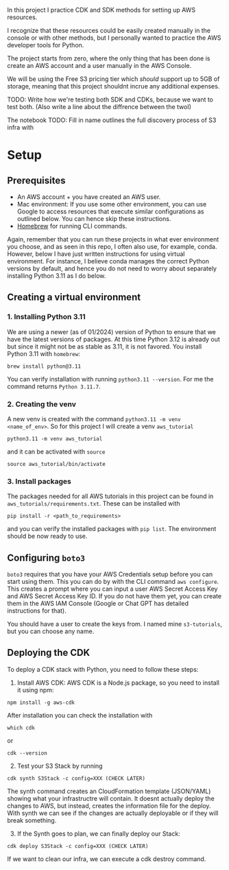 

In this project I practice CDK and SDK methods for setting up AWS resources.

I recognize that these resources could be easily created manually in the console or with other methods, but I personally wanted to practice the AWS developer tools for Python. 


The project starts from zero, where the only thing that has been done is create an AWS account and a user manually in the AWS Console. 

We will be using the Free S3 pricing tier which *should* support up to 5GB of storage, meaning that this project shouldnt incrue any additional expenses.


TODO: Write how we're testing both SDK and CDKs, because we want to test both. (Also write a line about the diffrence between the twoI)

The notebook TODO: Fill in name outlines the full discovery process of S3 infra with 

# Setup

## Prerequisites

- An AWS account + you have created an AWS user.
- Mac environment: If you use some other environment, you can use Google to access resources that execute similar configurations as outlined below. You can hence skip these instructions.
- [Homebrew](https://brew.sh/) for running CLI commands.


Again, remember that you can run these projects in what ever environment you choose, and as seen in this repo, I often also use, for example, conda.
However, below I have just written instructions for using virtual environment.
For instance, I believe conda manages the correct Python versions by default, and hence you do not need to worry about separately installing Python 3.11 as I do below.

## Creating a virtual environment

### 1. Installing Python 3.11

We are using a newer (as of 01/2024) version of Python to ensure that we have the latest versions of packages.
At this time Python 3.12 is already out but since it might not be as stable as 3.11, it is not favored.
You install Python 3.11 with `homebrew`: 

```
brew install python@3.11
```

You can verify installation with running `python3.11 --version`. For me the command returns `Python 3.11.7`.


### 2. Creating the venv

A new venv is created with the command `python3.11 -m venv <name_of_env>`.
So for this project I will create a venv `aws_tutorial`

```
python3.11 -m venv aws_tutorial
```

and it can be activated with `source`

```
source aws_tutorial/bin/activate
```

### 3. Install packages

The packages needed for all AWS tutorials in this project can be found in `aws_tutorials/requirements.txt`.
These can be installed with

```
pip install -r <path_to_requirements>
```

and you can verify the installed packages with `pip list`. The environment should be now ready to use.


## Configuring `boto3` 

`boto3` requires that you have your AWS Credentials setup before you can start using them. 
This you can do by with the CLI command `aws configure`.
This creates a prompt where you can input a user AWS Secret Access Key and AWS Secret Access Key ID. 
If you do not have them yet, you can create them in the AWS IAM Console (Google or Chat GPT has detailed instructions for that).

You should have a user to create the keys from. I named mine `s3-tutorials`, but you can choose any name.

## Deploying the CDK 


To deploy a CDK stack with Python, you need to follow these steps:

1. Install AWS CDK: AWS CDK is a Node.js package, so you need to install it using npm:

```
npm install -g aws-cdk
```

After installation you can check the installation with

```
which cdk
```
or
```
cdk --version
```

2. Test your S3 Stack by running 

```
cdk synth S3Stack -c config=XXX (CHECK LATER)
```

The synth command creates an CloudFormation template (JSON/YAML) showing what your infrastructre will contain.
It doesnt actually deploy the changes to AWS, but instead, creates the information file for the deploy. 
With synth we can see if the changes are actually deployable or if they will break something.

3. If the Synth goes to plan, we can finally deploy our Stack:

```
cdk deploy S3Stack -c config=XXX (CHECK LATER)
```

If we want to clean our infra, we can execute a cdk destroy command.